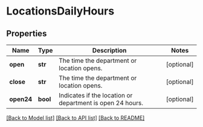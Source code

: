 # LocationsDailyHours

## Properties
Name | Type | Description | Notes
------------ | ------------- | ------------- | -------------
**open** | **str** | The time the department or location opens. | [optional] 
**close** | **str** | The time the department or location opens. | [optional] 
**open24** | **bool** | Indicates if the location or department is open 24 hours. | [optional] 

[[Back to Model list]](../README.md#documentation-for-models) [[Back to API list]](../README.md#documentation-for-api-endpoints) [[Back to README]](../README.md)

